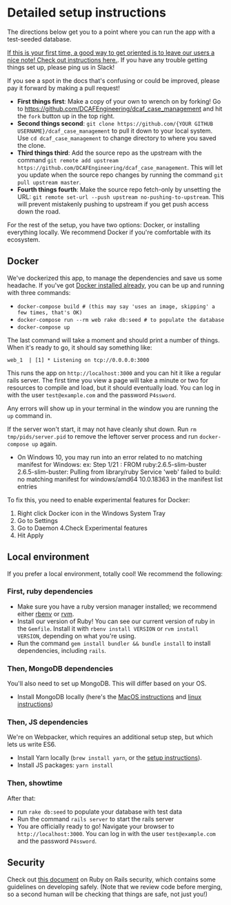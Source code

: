 # Detailed setup instructions

The directions below get you to a point where you can run the app with a test-seeded database.

[If this is your first time, a good way to get oriented is to leave our users a nice note! Check out instructions here.](YOUR_FIRST_CONTRIBUTION.md). If you have any trouble getting things set up, please ping us in Slack!

If you see a spot in the docs that's confusing or could be improved, please pay it forward by making a pull request!

* **First things first**: Make a copy of your own to wrench on by forking! Go to https://github.com/DCAFEngineering/dcaf_case_management and hit the `fork` button up in the top right.
* **Second things second**: `git clone https://github.com/{YOUR GITHUB USERNAME}/dcaf_case_management` to pull it down to your local system. Use `cd dcaf_case_management` to change directory to where you saved the clone.
* **Third things third**: Add the source repo as the upstream with the command `git remote add upstream https://github.com/DCAFEngineering/dcaf_case_management`. This will let you update when the source repo changes by running the command `git pull upstream master`.
* **Fourth things fourth**: Make the source repo fetch-only by unsetting the URL: `git remote set-url --push upstream no-pushing-to-upstream`. This will prevent mistakenly pushing to upstream if you get push access down the road.

For the rest of the setup, you have two options: Docker, or installing everything locally. We recommend Docker if you're comfortable with its ecosystem.

## Docker

We've dockerized this app, to manage the dependencies and save us some headache. If you've got [Docker installed already](https://docs.docker.com/engine/installation/), you can be up and running with three commands:

* `docker-compose build # (this may say 'uses an image, skipping' a few times, that's OK)`
* `docker-compose run --rm web rake db:seed # to populate the database`
* `docker-compose up`

The last command will take a moment and should print a number of things. When it's ready
to go, it should say something like:

    web_1  | [1] * Listening on tcp://0.0.0.0:3000

This runs the app on `http://localhost:3000` and you can hit it like a regular rails server. The first time you view a page will
take a minute or two for resources to compile and load, but it should eventually load. You can log in with the user `test@example.com` and the password `P4ssword`.

Any errors will show up in your terminal in the window you are running the `up` command in.

If the server won't start, it may not have cleanly shut down. Run `rm tmp/pids/server.pid` to remove the leftover server process and run `docker-compose up` again.

* On Windows 10, you may run into an error related to no matching manifest for Windows:
ex: Step 1/21 : FROM ruby:2.6.5-slim-buster
2.6.5-slim-buster: Pulling from library/ruby
Service 'web' failed to build: no matching manifest for windows/amd64 10.0.18363 in the manifest list entries

To fix this, you need to enable experimental features for Docker:
1. Right click Docker icon in the Windows System Tray
2. Go to Settings
3. Go to Daemon
4.Check Experimental features
5. Hit Apply


## Local environment

If you prefer a local environment, totally cool! We recommend the following:

### First, ruby dependencies
* Make sure you have a ruby version manager installed; we recommend either [rbenv](https://github.com/rbenv/rbenv) or [rvm](https://rvm.io/).
* Install our version of Ruby! You can see our current version of ruby in the `Gemfile`. Install it with `rbenv install VERSION` or `rvm install VERSION`, depending on what you're using.
* Run the command `gem install bundler && bundle install` to install dependencies, including `rails`.

### Then, MongoDB dependencies
You'll also need to set up MongoDB. This will differ based on your OS.
* Install MongoDB locally (here's the [MacOS instructions](https://docs.mongodb.com/manual/tutorial/install-mongodb-on-os-x/) and [linux instructions](https://docs.mongodb.org/manual/tutorial/install-mongodb-on-ubuntu/))

### Then, JS dependencies
We're on Webpacker, which requires an additional setup step, but which lets us write ES6.
* Install Yarn locally (`brew install yarn`, or the [setup instructions](https://yarnpkg.com/en/docs/install)).
* Install JS packages: `yarn install`

### Then, showtime
After that:
* run `rake db:seed` to populate your database with test data
* Run the command `rails server` to start the rails server
* You are officially ready to go! Navigate your browser to `http://localhost:3000`. You can log in with the user `test@example.com` and the password `P4ssword`.

## Security

Check out [this document](https://github.com/DCAFEngineering/dcaf_case_management/docs/SECURITY_INTRO.md) on Ruby on Rails security, which contains some guidelines on developing safely. (Note that we review code before merging, so a second human will be checking that things are safe, not just you!)
